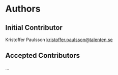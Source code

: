 Authors
=======

Initial Contributor
-------------------
Kristoffer Paulsson <kristoffer.paulsson@talenten.se>

Accepted Contributors
---------------------
…